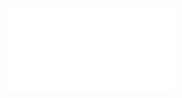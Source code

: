 ![@concept.7f5806fa](../../../context/design/concepts/LikertSurvey/implementation.md/steps/concept.7f5806fa.md)
